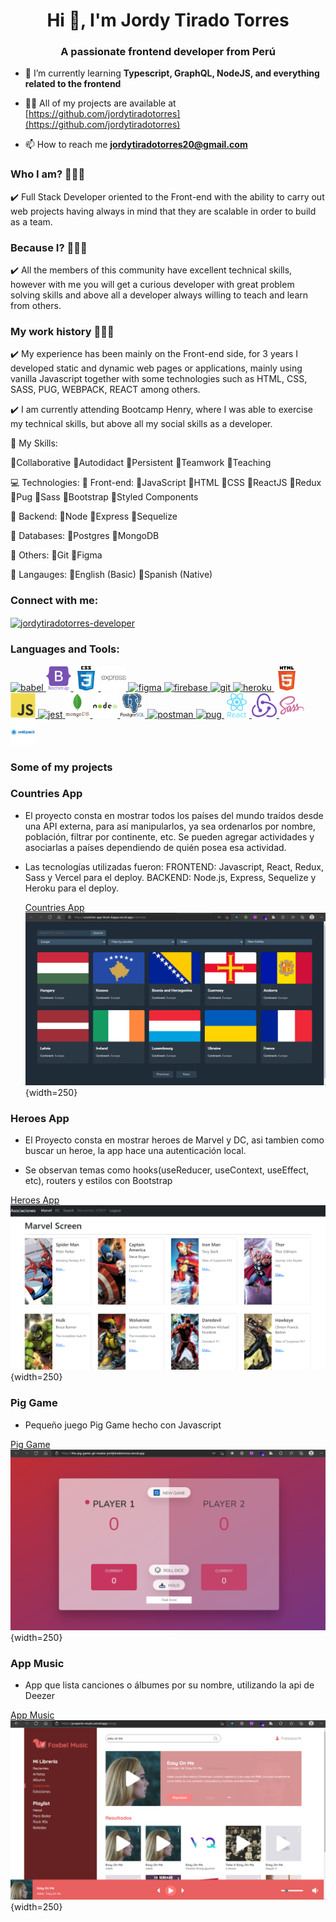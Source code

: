 <h1 align="center">Hi 👋, I'm Jordy Tirado Torres</h1>
<h3 align="center">A passionate frontend developer from Perú</h3>

- 🌱 I’m currently learning **Typescript, GraphQL, NodeJS, and everything related to the frontend**

- 👨‍💻 All of my projects are available at [https://github.com/jordytiradotorres](https://github.com/jordytiradotorres)

- 📫 How to reach me **jordytiradotorres20@gmail.com**

### Who I am? 👨🏽‍💻

✔️ Full Stack Developer oriented to the Front-end with the ability to carry out web projects having
always in mind that they are scalable in order to build as a team.

### Because I? 👨🏽‍💻

✔️ All the members of this community have excellent technical skills, however with me you will get a curious developer with great problem solving skills and above all a developer always willing to teach and learn from others.

### My work history 👨🏽‍💻

✔️ My experience has been mainly on the Front-end side, for 3 years I developed static and dynamic web pages or applications, mainly using vanilla Javascript together with some technologies such as HTML, CSS, SASS, PUG, WEBPACK, REACT among others.

✔️ I am currently attending Bootcamp Henry, where I was able to exercise my technical skills, but above all my social skills as a developer.

💪 My Skills:

🔹Collaborative
🔹Autodidact
🔹Persistent
🔹Teamwork
🔹Teaching

💻 Technologies:
🔺 Front-end:
🔹JavaScript
🔹HTML
🔹CSS
🔹ReactJS
🔹Redux
🔹Pug
🔹Sass
🔹Bootstrap
🔹Styled Components

🔺 Backend:
🔹Node
🔹Express
🔹Sequelize

🔺 Databases:
🔹Postgres
🔹MongoDB

🔺 Others:
🔹Git
🔹Figma

📢 Langauges:
🔹English (Basic)
🔹Spanish (Native)

<h3 align="left">Connect with me:</h3>
<p align="left">
<a href="https://linkedin.com/in/jordytiradotorres-developer" target="blank"><img align="center" src="https://raw.githubusercontent.com/rahuldkjain/github-profile-readme-generator/master/src/images/icons/Social/linked-in-alt.svg" alt="jordytiradotorres-developer" height="30" width="40" /></a>
</p>

<h3 align="left">Languages and Tools:</h3>

<p align="left"> <a href="https://babeljs.io/" target="_blank" rel="noreferrer"> <img src="https://www.vectorlogo.zone/logos/babeljs/babeljs-icon.svg" alt="babel" width="40" height="40"/> </a> <a href="https://getbootstrap.com" target="_blank" rel="noreferrer"> <img src="https://raw.githubusercontent.com/devicons/devicon/master/icons/bootstrap/bootstrap-plain-wordmark.svg" alt="bootstrap" width="40" height="40"/> </a> <a href="https://www.w3schools.com/css/" target="_blank" rel="noreferrer"> <img src="https://raw.githubusercontent.com/devicons/devicon/master/icons/css3/css3-original-wordmark.svg" alt="css3" width="40" height="40"/> </a> <a href="https://expressjs.com" target="_blank" rel="noreferrer"> <img src="https://raw.githubusercontent.com/devicons/devicon/master/icons/express/express-original-wordmark.svg" alt="express" width="40" height="40"/> </a> <a href="https://www.figma.com/" target="_blank" rel="noreferrer"> <img src="https://www.vectorlogo.zone/logos/figma/figma-icon.svg" alt="figma" width="40" height="40"/> </a> <a href="https://firebase.google.com/" target="_blank" rel="noreferrer"> <img src="https://www.vectorlogo.zone/logos/firebase/firebase-icon.svg" alt="firebase" width="40" height="40"/> </a> <a href="https://git-scm.com/" target="_blank" rel="noreferrer"> <img src="https://www.vectorlogo.zone/logos/git-scm/git-scm-icon.svg" alt="git" width="40" height="40"/> </a> <a href="https://heroku.com" target="_blank" rel="noreferrer"> <img src="https://www.vectorlogo.zone/logos/heroku/heroku-icon.svg" alt="heroku" width="40" height="40"/> </a> <a href="https://www.w3.org/html/" target="_blank" rel="noreferrer"> <img src="https://raw.githubusercontent.com/devicons/devicon/master/icons/html5/html5-original-wordmark.svg" alt="html5" width="40" height="40"/> </a> <a href="https://developer.mozilla.org/en-US/docs/Web/JavaScript" target="_blank" rel="noreferrer"> <img src="https://raw.githubusercontent.com/devicons/devicon/master/icons/javascript/javascript-original.svg" alt="javascript" width="40" height="40"/> </a> <a href="https://jestjs.io" target="_blank" rel="noreferrer"> <img src="https://www.vectorlogo.zone/logos/jestjsio/jestjsio-icon.svg" alt="jest" width="40" height="40"/> </a> <a href="https://www.mongodb.com/" target="_blank" rel="noreferrer"> <img src="https://raw.githubusercontent.com/devicons/devicon/master/icons/mongodb/mongodb-original-wordmark.svg" alt="mongodb" width="40" height="40"/> </a> <a href="https://nodejs.org" target="_blank" rel="noreferrer"> <img src="https://raw.githubusercontent.com/devicons/devicon/master/icons/nodejs/nodejs-original-wordmark.svg" alt="nodejs" width="40" height="40"/> </a> <a href="https://www.postgresql.org" target="_blank" rel="noreferrer"> <img src="https://raw.githubusercontent.com/devicons/devicon/master/icons/postgresql/postgresql-original-wordmark.svg" alt="postgresql" width="40" height="40"/> </a> <a href="https://postman.com" target="_blank" rel="noreferrer"> <img src="https://www.vectorlogo.zone/logos/getpostman/getpostman-icon.svg" alt="postman" width="40" height="40"/> </a> <a href="https://pugjs.org" target="_blank" rel="noreferrer"> <img src="https://cdn.worldvectorlogo.com/logos/pug.svg" alt="pug" width="40" height="40"/> </a> <a href="https://reactjs.org/" target="_blank" rel="noreferrer"> <img src="https://raw.githubusercontent.com/devicons/devicon/master/icons/react/react-original-wordmark.svg" alt="react" width="40" height="40"/> </a> <a href="https://redux.js.org" target="_blank" rel="noreferrer"> <img src="https://raw.githubusercontent.com/devicons/devicon/master/icons/redux/redux-original.svg" alt="redux" width="40" height="40"/> </a> <a href="https://sass-lang.com" target="_blank" rel="noreferrer"> <img src="https://raw.githubusercontent.com/devicons/devicon/master/icons/sass/sass-original.svg" alt="sass" width="40" height="40"/> </a> <a href="https://webpack.js.org" target="_blank" rel="noreferrer"> <img src="https://raw.githubusercontent.com/devicons/devicon/d00d0969292a6569d45b06d3f350f463a0107b0d/icons/webpack/webpack-original-wordmark.svg" alt="webpack" width="40" height="40"/> </a> </p>

### Some of my projects

### Countries App

- El proyecto consta en mostrar todos los países del mundo traídos desde una API externa, para así manipularlos, ya sea ordenarlos por nombre, población, filtrar por continente, etc.
  Se pueden agregar actividades y asociarlas a países dependiendo de quién posea esa actividad.

- Las tecnologías utilizadas fueron:
  FRONTEND: Javascript, React, Redux, Sass y Vercel para el deploy.
  BACKEND: Node.js, Express, Sequelize y Heroku para el deploy.

  [Countries App](https://countries-app-blush-kappa.vercel.app)
  ![Countries app](./images/countries.png){width=250}

### Heroes App

- El Proyecto consta en mostrar heroes de Marvel y DC, asi tambien como buscar un heroe, la app hace una autenticación local.

- Se observan temas como hooks(useReducer, useContext, useEffect, etc), routers y estilos con Bootstrap

[Heroes App](https://heroes-app-eeuvsfrs0-jordytiradotorres.vercel.app)
![Heroes app](./images/marvel.png){width=250}

### Pig Game

- Pequeño juego Pig Game hecho con Javascript

[Pig Game](https://the-pig-game-git-master-jordytiradotorres.vercel.app)
![Pig Game](./images/pig-game.png){width=250}

### App Music

- App que lista canciones o álbumes por su nombre, utilizando la api de Deezer

[App Music](https://proyecto-music.vercel.app)
![App Music](./images/music.png){width=250}
